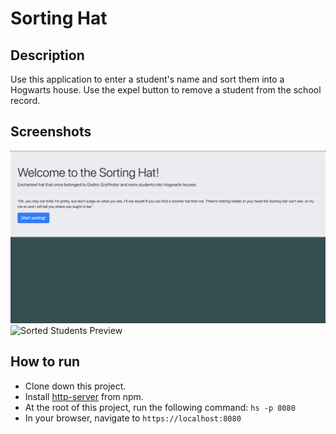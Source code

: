 # Sorting Hat

## Description
Use this application to enter a student's name and sort them into a Hogwarts house. Use the expel button to remove a student from the school record.

## Screenshots
![Sorting Hat Preview](screenshots/main_view.png
)
![Sorted Students Preview](screenshots/sortview.png ) 

## How to run
* Clone down this project.
* Install [http-server](https://www.npmjs.com/package/http-server) from npm.
* At the root of this project, run the following command: `hs -p 8080`
* In your browser, navigate to `https://localhost:8080`